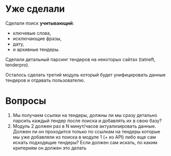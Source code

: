 # Уже сделали

Сделали поиск **учитывающий**:

- ключевые слова,
- исключающие фразы,
- дату,
- и архивные тендеры.

Сделали детальный парсинг тендеров на некоторых сайтах (tatneft, tenderpro).

Осталось сделать третий модуль который будет унифицировать данные тендеров и отдавать пользователю.

# Вопросы

1. Мы получаем ссылки на тендеры, должны ли мы сразу детально парсить каждый тендер после поиска и добавлять их в свою базу?
2. Модуль 2 должен раз в N минут/часов актуализировать данные. Должен ли он проходится только по ссылкам на тендеры которые мы уже добавляли из поиска в модуле 1 (+ из API) либо еще сам искать подходящие тендеры? Если должен сам искать, по каким критериям он должен это делать
